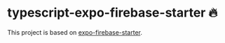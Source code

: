 # typescript-expo-firebase-starter 🔥

This project is based on [expo-firebase-starter](https://github.com/expo-community/expo-firebase-starter).